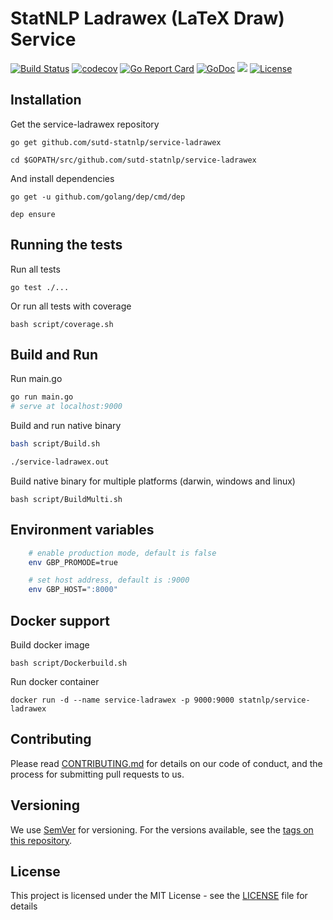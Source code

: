 # StatNLP Ladrawex (LaTeX Draw) Service 
[![Build Status](https://travis-ci.org/sutd-statnlp/service-ladrawex.svg?branch=master)](https://travis-ci.org/sutd-statnlp/service-ladrawex)
[![codecov](https://codecov.io/gh/sutd-statnlp/service-ladrawex/branch/master/graph/badge.svg)](https://codecov.io/gh/sutd-statnlp/service-ladrawex)
[![Go Report Card](https://goreportcard.com/badge/github.com/sutd-statnlp/service-ladrawex)](https://goreportcard.com/report/github.com/sutd-statnlp/service-ladrawex)
[![GoDoc](https://godoc.org/github.com/sutd-statnlp/service-ladrawex?status.svg)](https://godoc.org/github.com/sutd-statnlp/service-ladrawex)
[![](https://images.microbadger.com/badges/image/statnlp/service-ladrawex.svg)](https://microbadger.com/images/statnlp/service-ladrawex)
[![License](https://img.shields.io/badge/license-MIT-blue.svg)](https://github.com/sutd-statnlp/service-ladrawex/blob/master/LICENSE)

## Installation

Get the service-ladrawex repository

```
go get github.com/sutd-statnlp/service-ladrawex

cd $GOPATH/src/github.com/sutd-statnlp/service-ladrawex
```

And install dependencies

```
go get -u github.com/golang/dep/cmd/dep

dep ensure
```

## Running the tests

Run all tests

```
go test ./...
```

Or run all tests with coverage

```
bash script/coverage.sh
```

## Build and Run

Run main.go
``` bash
go run main.go
# serve at localhost:9000
```

Build and run native binary

``` bash
bash script/Build.sh

./service-ladrawex.out
```
Build native binary for multiple platforms (darwin, windows and linux)

```
bash script/BuildMulti.sh
```

## Environment variables

```bash
    # enable production mode, default is false
    env GBP_PROMODE=true

    # set host address, default is :9000
    env GBP_HOST=":8000"
```
## Docker support 

Build docker image

```
bash script/Dockerbuild.sh
```

Run docker container

```
docker run -d --name service-ladrawex -p 9000:9000 statnlp/service-ladrawex
```
## Contributing

Please read [CONTRIBUTING.md](CONTRIBUTING.md) for details on our code of conduct, and the process for submitting pull requests to us.

## Versioning

We use [SemVer](http://semver.org/) for versioning. For the versions available, see the [tags on this repository](https://github.com/sutd-statnlp/service-ladrawex/tags). 

## License

This project is licensed under the MIT License - see the [LICENSE](LICENSE) file for details

